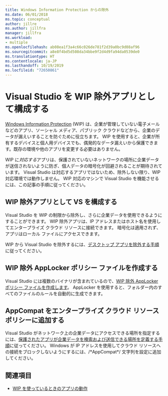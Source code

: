 ```yaml
---
title: Windows Information Protection からの除外
ms.date: 06/01/2018
ms.topic: conceptual
author: jillre
ms.author: jillfra
manager: jillfra
ms.workload:
- multiple
ms.openlocfilehash: ab08ea1f3a4c66c026de781f2d39a0bc9d08af96
ms.sourcegitcommit: a8e8f4bd5d508da34bbe9f2d4d9fa94da0539de0
ms.translationtype: HT
ms.contentlocale: ja-JP
ms.lasthandoff: 10/19/2019
ms.locfileid: "72650861"
---
```

# <a name="configure-visual-studio-as-a-wip-exempt-app"></a>Visual Studio を WIP 除外アプリとして構成する

[Windows Information Protection](/windows/security/information-protection/windows-information-protection/protect-enterprise-data-using-wip) (WIP) は、企業が管理していない電子メールなどのアプリ、ソーシャル メディア、パブリック クラウドなどから、企業のデータが漏えいすることを防ぐために役立ちます。 WIP を使用すると、企業が所有するデバイスと個人用デバイスでも、偶発的なデータ漏えいから保護できます。既存の環境や他のアプリを変更する必要はありません。

WIP に*対応する*アプリは、保護されていないネットワークの場所に企業データが送信されないように防ぎ、個人データの暗号化が回避されることが期待されています。 Visual Studio は対応するアプリではないため、除外しない限り、WIP 対応環境では動作しません。 WIP 対応のマシンで Visual Studio を機能させるには、この記事の手順に従ってください。

## <a name="configure-vs-as-a-wip-exempt-app"></a>WIP 除外アプリとして VS を構成する

Visual Studio を WIP の制限から除外し、さらに企業データを使用できるようにすることができます。 WIP 除外アプリは、IP アドレスまたはホスト名を使用してエンタープライズ クラウド リソースに接続できます。 暗号化は適用されず、アプリはローカル ファイルにアクセスできます。

WIP から Visual Studio を除外するには、[デスクトップ アプリを除外する手順](/windows/security/information-protection/windows-information-protection/create-wip-policy-using-intune-azure#exempt-apps-from-a-wip-policy)に従ってください。

## <a name="create-a-wip-exempt-applocker-policy-file"></a>WIP 除外 AppLocker ポリシー ファイルを作成する

Visual Studio には複数のバイナリが含まれているので、[WIP 除外 AppLocker ポリシー ファイルを作成します](/windows/security/threat-protection/windows-defender-application-control/applocker/run-the-automatically-generate-rules-wizard)。 AppLocker を使用すると、フォルダー内のすべてのファイルのルールを自動的に生成できます。

## <a name="add-appcompat-to-the-enterprise-cloud-resource-policy"></a>AppCompat をエンタープライズ クラウド リソース ポリシーに追加する

Visual Studio がネットワーク上の企業データにアクセスできる場所を指定するには、[保護されたアプリが企業データを検索および送信できる場所を定義する手順](/windows/security/information-protection/windows-information-protection/create-wip-policy-using-intune-azure#choose-where-apps-can-access-enterprise-data)に従ってください。 Windows が IP アドレスを使用してクラウド リソースへの接続をブロックしないようにするには、/\*AppCompat\*/ 文字列を設定に追加してください。

## <a name="see-also"></a>関連項目

- [WIP を使っているときのアプリの動作](/windows/security/information-protection/windows-information-protection/app-behavior-with-wip)